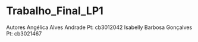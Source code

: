 # Trabalho_Final_LP1
Autores
Angélica Alves Andrade Pt: cb3012042
Isabelly Barbosa Gonçalves Pt: cb3021467
